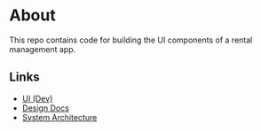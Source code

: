 # About

This repo contains code for building the UI components of a rental management app.

## Links

- [UI (Dev)](https://bejewelled-malabi-d5a056.netlify.app/)
- [Design Docs](https://lmgtfy.app/?q=How+to+build+a+rental+management+app)
- [System Architecture](https://lmgtfy.app/?q=How+to+build+distributed+systems)

